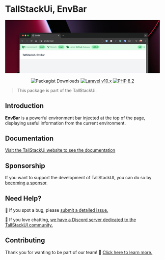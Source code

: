 # TallStackUi, EnvBar

<p align="center"><a href="https://tallstackui.com" target="_blank"><img src="./arts/envbar.png"></a></p>

<p align="center">
    <img alt="Packagist Downloads" src="https://img.shields.io/packagist/dt/tallstackui/envbar?style=for-the-badge">
    <a href="https://laravel.com"><img alt="Laravel v10.x" src="https://img.shields.io/badge/Laravel-^v10.x-FF2D20?style=for-the-badge&logo=laravel"></a>
    <a href="https://php.net"><img alt="PHP 8.2" src="https://img.shields.io/badge/PHP-^8.1-777BB4?style=for-the-badge&logo=php"></a>
</p>

> This package is part of the TallStackUi.

## Introduction

**EnvBar** is a powerful environment bar injected at the top of the page, displaying useful information from the current environment.

## Documentation

[Visit the TallStackUi website to see the documentation](https://tallstackui.com/docs)

## Sponsorship

If you want to support the development of TallStackUI, you can do so by [becoming a sponsor](https://github.com/sponsors/devajmeireles).

## Need Help?

🐞 If you spot a bug, please [submit a detailed issue.](https://github.com/tallstackui/envbar/issues/new/choose)

💬 If you love chatting, [we have a Discord server dedicated to the TallStackUI community.](https://discord.gg/sfr66WXh4A)

## Contributing

Thank you for wanting to be part of our team! 👋 [Click here to learn more.](https://tallstackui.com/docs/contribution)

